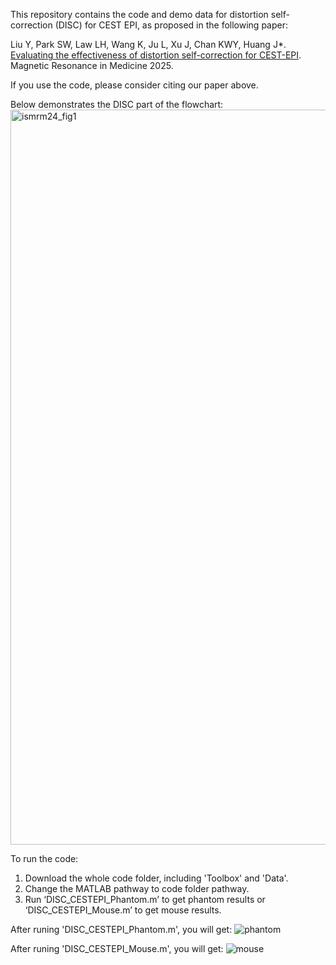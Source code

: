 This repository contains the code and demo data for distortion self-correction (DISC) for CEST EPI, as proposed in the following paper:

Liu Y, Park SW, Law LH, Wang K, Ju L, Xu J, Chan KWY, Huang J*. [Evaluating the effectiveness of distortion self-correction for CEST-EPI](https://doi.org/10.1002/mrm.70048). Magnetic Resonance in Medicine 2025.

If you use the code, please consider citing our paper above.


Below demonstrates the DISC part of the flowchart:
<img width="1176" alt="ismrm24_fig1" src="https://github.com/user-attachments/assets/0c4c2f91-8028-459e-a6aa-1fba035265f7" />

To run the code:
1. Download the whole code folder, including 'Toolbox' and 'Data'.
2. Change the MATLAB pathway to code folder pathway.
3. Run ‘DISC_CESTEPI_Phantom.m’ to get phantom results or ‘DISC_CESTEPI_Mouse.m’ to get mouse results.

After runing 'DISC_CESTEPI_Phantom.m', you will get: 
![phantom](https://github.com/user-attachments/assets/d54c4873-1932-4037-8361-832bea36a8ab)

After runing 'DISC_CESTEPI_Mouse.m', you will get: 
![mouse](https://github.com/user-attachments/assets/e90c8947-e566-484c-8c85-04aa83852675)


